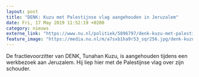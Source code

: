 ```yaml
---
layout: post
title: "DENK: Kuzu met Palestijnse vlag aangehouden in Jeruzalem"
date: Fri, 17 May 2019 11:52:19 +0200
category: nieuws
externe_link: "https://www.nu.nl/politiek/5896797/denk-kuzu-met-palestijnse-vlag-aangehouden-in-jeruzalem.html"
feature_image: "https://media.nu.nl/m/a7sxb1ha9r53_sqr256.jpg/denk-kuzu-met-palestijnse-vlag-aangehouden-in-jeruzalem.jpg"
---
```


De fractievoorzitter van DENK, Tunahan Kuzu, is aangehouden tijdens een werkbezoek aan Jeruzalem. Hij liep hier met de Palestijnse vlag over zijn schouder.
